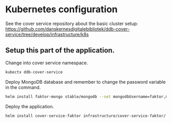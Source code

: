 # Kubernetes configuration

See the cover service repository about the basic cluster setup: https://github.com/danskernesdigitalebibliotek/ddb-cover-service/tree/develop/infrastructure/k8s

## Setup this part of the application.
Change into cover service namespace.
```bash
kubectx ddb-cover-service
```

Deploy MongoDB database and remember to change the password variable in the command.
```bash
helm install faktor-mongo stable/mongodb --set mongodbUsername=faktor,mongodbPassword=faktor-1234,mongodbDatabase=faktor
```

Deploy the application.
```bash
helm install cover-service-faktor infrastructure/cover-service-faktor/ --set ingress.enableTLS=true --set ingress.domain=faktor-cover.dandigbib.org 
```

